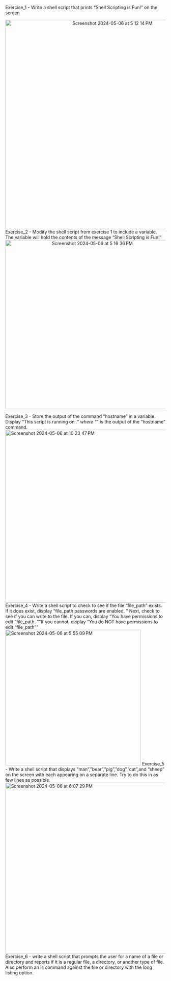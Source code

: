 Exercise_1 - Write a shell script that prints “Shell Scripting is Fun!” on the screen
<div align="center">
<img width="657" alt="Screenshot 2024-05-06 at 5 12 14 PM" src="https://github.com/Tanishsnghhh/Tanish_32_os_lab1_2023_2027/assets/142775471/db56a3d8-773b-49b9-a6f1-41c6e779e319">
</div>
Exercise_2 - Modify the shell script from exercise 1 to include a variable. The variable will hold the contents of the message “Shell Scripting is Fun!”
<div align="center">
<img width="531" alt="Screenshot 2024-05-06 at 5 16 36 PM" src="https://github.com/Tanishsnghhh/Tanish_32_os_lab1_2023_2027/assets/142775471/e4d22b0a-38ee-4e2e-87d5-9da06656eb0b">
</div>

Exercise_3 - Store the output of the command “hostname” in a variable. Display “This script is running on _.” where “_” is the output of the “hostname” command.
<img width="543" alt="Screenshot 2024-05-06 at 10 23 47 PM" src="https://github.com/Tanishsnghhh/Tanish_32_os_lab1_2023_2027/assets/142775471/5fc04609-04ed-4026-b824-15254f04fbba">
Exercise_4 - Write a shell script to check to see if the file “file_path” exists. If it does exist, display “file_path passwords are enabled.
” Next, check to see if you can write to the file. If you can, display “You have permissions to edit “file_path.
””If you cannot, display “You do NOT have permissions to edit “file_path””
<img width="426" alt="Screenshot 2024-05-06 at 5 55 09 PM" src="https://github.com/Tanishsnghhh/Tanish_32_os_lab1_2023_2027/assets/142775471/2c9c592f-3724-4aa3-8d97-3c76590e2ee9">
Exercise_5 - Write a shell script that displays “man”,”bear”,”pig”,”dog”,”cat”,and “sheep” on the screen with each appearing on a separate line.
Try to do this in as few lines as possible.
<img width="537" alt="Screenshot 2024-05-06 at 6 07 29 PM" src="https://github.com/Tanishsnghhh/Tanish_32_os_lab1_2023_2027/assets/142775471/9d394ffb-6e33-4d1b-b448-e657fe847672">
Exercise_6 - write a shell script that prompts the user for a name of a file or directory and reports if it is a regular file, a directory, or another type of file. 
Also perform an ls command against the file or directory with the long listing option.


